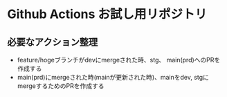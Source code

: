 # Github Actions お試し用リポジトリ

## 必要なアクション整理

- feature/hogeブランチがdevにmergeされた時、stg、 main(prd)へのPRを作成する
- main(prd)にmergeされた時(mainが更新された時)、mainをdev, stgにmergeするためのPRを作成する
